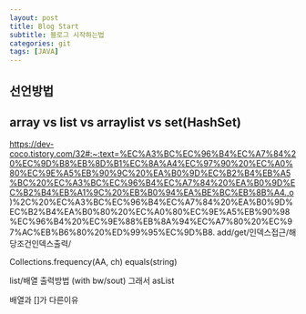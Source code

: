 ```yaml
---
layout: post
title: Blog Start
subtitle: 블로그 시작하는법
categories: git
tags: [JAVA]
---
```

## 선언방법



## array vs list vs arraylist vs set(HashSet)
https://dev-coco.tistory.com/32#:~:text=%EC%A3%BC%EC%96%B4%EC%A7%84%20%EC%9D%B8%EB%8D%B1%EC%8A%A4%EC%97%90%20%EC%A0%80%EC%9E%A5%EB%90%9C%20%EA%B0%9D%EC%B2%B4%EB%A5%BC%20%EC%A3%BC%EC%96%B4%EC%A7%84%20%EA%B0%9D%EC%B2%B4%EB%A1%9C%20%EB%B0%94%EA%BE%BC%EB%8B%A4.,o)%2C%20%EC%A3%BC%EC%96%B4%EC%A7%84%20%EA%B0%9D%EC%B2%B4%EA%B0%80%20%EC%A0%80%EC%9E%A5%EB%90%98%EC%96%B4%20%EC%9E%88%EB%8A%94%EC%A7%80%20%EC%97%AC%EB%B6%80%20%ED%99%95%EC%9D%B8.
add/get/인덱스접근/해당조건인덱스출력/



Collections.frequency(AA, ch)
equals(string)

list/배열 출력방법 (with bw/sout) 
그래서 asList

배열과 []가 다른이유







